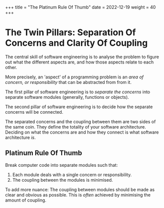 +++
title = "The Platinum Rule Of Thumb"
date = 2022-12-19
weight = 40
+++


# The Twin Pillars: Separation Of Concerns and Clarity Of Coupling

The central skill of software engineering is to analyse the problem to figure out what the different aspects are, and how those aspects relate to each other.

More precisely, an 'aspect' of a programming problem is an _area of concern, or responsibility_ that can be abstracted from from it.

The first pillar of software engineering is to _separate the concerns_ into separate software modules (generally, functions or objects).

The second pillar of software engineering is to decide how the separate concerns will be connected.

The separated concerns and the coupling between them are two sides of the same coin.  They define the totality of your software architecture.  Deciding on what the concerns are and how they connect is what software architecture _is_.

## Platinum Rule Of Thumb

Break computer code into separate modules such that:
1. Each module deals with a single concern or responsibility.
2. The coupling between the modules is minimised.

To add more nuance: The coupling between modules should be made as clear and obvious as possible.  This is _often_ achieved by minimising the amount of coupling.
